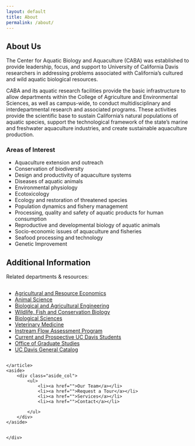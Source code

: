 ```yaml
---
layout: default
title: About
permalink: /about/
---
```


<div class="main">
    <div class="main_contents">
    <article>
    	<h1>About Us</h1>
	    <p class="lead">
	    	The Center for Aquatic Biology and Aquaculture (CABA) was established to provide leadership, focus, and support to University of California Davis researchers in addressing problems associated with California’s cultured and wild aquatic biological resources. 
	    </p>
	    <p>CABA and its aquatic research facilities provide the basic infrastructure to allow departments within the College of Agriculture and Environmental Sciences, as well as campus-wide, to conduct multidisciplinary and interdepartmental research and associated programs. These activities provide the scientific base to sustain California’s natural populations of aquatic species, support the technological framework of the state’s marine and freshwater aquaculture industries, and create sustainable aquaculture production.</p>
	    <h3>Areas of Interest</h3>
	    <ul>
	    	<li>Aquaculture extension and outreach</li>
		    <li>Conservation of biodiversity</li>
		    <li>Design and productivity of aquaculture systems</li>
		    <li>Diseases of aquatic animals</li>
		    <li>Environmental physiology</li>
		    <li>Ecotoxicology</li>
		    <li>Ecology and restoration of threatened species</li>
		    <li>Population dynamics and fishery management</li>
		    <li>Processing, quality and safety of aquatic products for human consumption</li>
		    <li>Reproductive and developmental biology of aquatic animals</li>
		    <li>Socio-economic issues of aquaculture and fisheries</li>
		    <li>Seafood processing and technology</li>
		    <li>Genetic Improvement</li>
	    </ul>
	    <h2>Additional Information</h2>
	    <p>Related departments &amp; resources:</p>
	    <div class="row">
	    	<div class="six columns">
<ul class="small_list">
<li><a href="http://www.agecon.ucdavis.edu/">Agricultural and Resource Economics</a></li><li><a href="http://animalscience.ucdavis.edu/">Animal Science</a></li>
<li><a href="http://bae.engineering.ucdavis.edu/">Biological and Agricultural Engineering</a></li><li class="break"><a href="http://wfcb.ucdavis.edu/">Wildlife, Fish and Conservation Biology</a></li><li><a href="http://www.dbs.ucdavis.edu/">Biological Sciences</a></li>
<li class="break"><a href="http://www.vetmed.ucdavis.edu/">Veterinary Medicine</a></li><li class="break"><a href="http://animalscience.ucdavis.edu/InStream/main.htm">Instream Flow Assessment Program</a></li><li><a href="http://studentaffairs.ucdavis.edu/">Current and Prospective UC Davis Students</a></li><li><a href="http://gradstudies.ucdavis.edu/">Office of Graduate Studies</a></li><li><a href="http://registrar.ucdavis.edu/UCDWebCatalog/">UC Davis General Catalog</a></li></ul></div>
	    </div>


    </article>
    <aside>
    	<div class="aside_col">
    		<ul>
    			<li><a href="">Our Team</a></li>
    			<li><a href="">Request a Tour</a></li>
    			<li><a href="">Services</a></li>
    			<li><a href="">Contact</a></li>
    			
    		</ul>
    	</div>
    </aside>
	    
	        
    </div>
</div>
